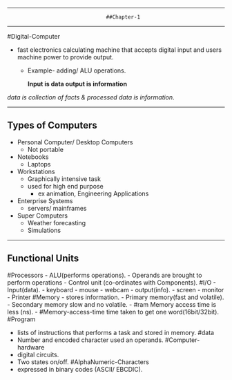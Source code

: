 ----------------------------------------------------------

									##Chapter-1
----------------------------------------------------------

#Digital-Computer 
- fast electronics calculating machine that accepts digital input and users machine power to provide output.
	- Example- adding/ ALU operations.

		 ****Input is data
		 output is information****
		 
*data is collection of facts & processed data is information*.

----------------------------------------------------------

## Types of Computers
- Personal Computer/ Desktop Computers
	- Not portable
-  Notebooks
	- Laptops
- Workstations
	- Graphically intensive task
	- used for high end purpose 
		- ex animation, Engineering Applications
- Enterprise Systems
	-  servers/ mainframes 
- Super Computers
	-  Weather forecasting
	- Simulations
---------------------------------------------------------
## Functional Units 

#Processors 
	- ALU(performs operations).
			- Operands are brought to perform operations
	- Control unit (co-ordinates with Components).
#I/O
	- Input(data).
			- keyboard
			- mouse
			- webcam
	- output(info).
			- screen
			- monitor
			- Printer
#Memory
	- stores information.
	- Primary memory(fast and volatile).
	- Secondary memory slow and no volatile.
	- #ram Memory access time is less (ns).
	- #Memory-access-time time taken to get one word(16bit/32bit).
#Program
- lists of instructions that performs a task and stored in memory.
#data
- Number and encoded character used an operands.
#Computer-hardware
- digital circuits.
- Two states on/off.
#AlphaNumeric-Characters 
- expressed in binary codes (ASCII/ EBCDIC).



